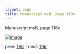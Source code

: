 ```yaml
---
layout: page
title: Manuscript msB, page 118v
---
```


Manuscript msB, page 118v

[![image](http://www.homermultitext.org/iipsrv?OBJ=IIP,1.0&FIF=/project/homer/pyramidal/deepzoom/hmt/vbbifolio/v1/vb_118v_119r.tif&WID=100&CVT=JPEG)](http://www.homermultitext.org/ict2/?urn=urn:cite2:hmt:vbbifolio.v1:vb_118v_119r)

prev:  [118r](../118r) | next:  [119r](../119r)

